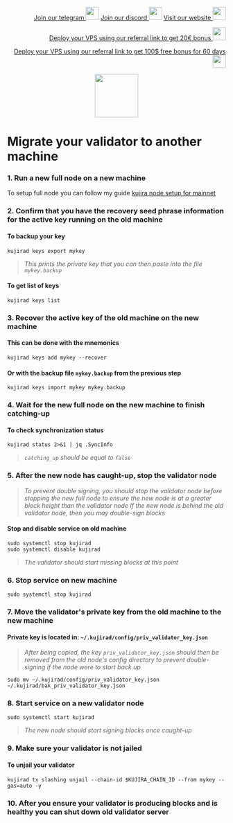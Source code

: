 <p style="font-size:14px" align="right">
<a href="https://t.me/kjnotes" target="_blank">Join our telegram <img src="https://user-images.githubusercontent.com/50621007/183283867-56b4d69f-bc6e-4939-b00a-72aa019d1aea.png" width="30"/></a>
<a href="https://discord.gg/fRVzvPBh" target="_blank">Join our discord <img src="https://user-images.githubusercontent.com/50621007/176236430-53b0f4de-41ff-41f7-92a1-4233890a90c8.png" width="30"/></a>
<a href="https://kjnodes.com/" target="_blank">Visit our website <img src="https://user-images.githubusercontent.com/50621007/168689709-7e537ca6-b6b8-4adc-9bd0-186ea4ea4aed.png" width="30"/></a>
</p>

<p style="font-size:14px" align="right">
<a href="https://hetzner.cloud/?ref=y8pQKS2nNy7i" target="_blank">Deploy your VPS using our referral link to get 20€ bonus <img src="https://user-images.githubusercontent.com/50621007/174612278-11716b2a-d662-487e-8085-3686278dd869.png" width="30"/></a>
</p>
<p style="font-size:14px" align="right">
<a href="https://m.do.co/c/17b61545ca3a" target="_blank">Deploy your VPS using our referral link to get 100$ free bonus for 60 days <img src="https://user-images.githubusercontent.com/50621007/183284313-adf81164-6db4-4284-9ea0-bcb841936350.png" width="30"/></a>
</p>

<p align="center">
  <img height="100" height="auto" src="https://user-images.githubusercontent.com/50621007/172356220-b8326ceb-9950-4226-b66e-da69099aaf6e.png">
</p>

# Migrate your validator to another machine

### 1. Run a new full node on a new machine
To setup full node you can follow my guide [kujira node setup for mainnet](https://github.com/kj89/testnet_manuals/blob/main/kujira/README.md)

### 2. Confirm that you have the recovery seed phrase information for the active key running on the old machine

#### To backup your key
```
kujirad keys export mykey
```
> _This prints the private key that you can then paste into the file `mykey.backup`_

#### To get list of keys
```
kujirad keys list
```

### 3. Recover the active key of the old machine on the new machine

#### This can be done with the mnemonics
```
kujirad keys add mykey --recover
```

#### Or with the backup file `mykey.backup` from the previous step
```
kujirad keys import mykey mykey.backup
```

### 4. Wait for the new full node on the new machine to finish catching-up

#### To check synchronization status
```
kujirad status 2>&1 | jq .SyncInfo
```
> _`catching_up` should be equal to `false`_

### 5. After the new node has caught-up, stop the validator node

> _To prevent double signing, you should stop the validator node before stopping the new full node to ensure the new node is at a greater block height than the validator node_
> _If the new node is behind the old validator node, then you may double-sign blocks_

#### Stop and disable service on old machine
```
sudo systemctl stop kujirad
sudo systemctl disable kujirad
```
> _The validator should start missing blocks at this point_

### 6. Stop service on new machine
```
sudo systemctl stop kujirad
```

### 7. Move the validator's private key from the old machine to the new machine
#### Private key is located in: `~/.kujirad/config/priv_validator_key.json`

> _After being copied, the key `priv_validator_key.json` should then be removed from the old node's config directory to prevent double-signing if the node were to start back up_
```
sudo mv ~/.kujirad/config/priv_validator_key.json ~/.kujirad/bak_priv_validator_key.json
```

### 8. Start service on a new validator node
```
sudo systemctl start kujirad
```
> _The new node should start signing blocks once caught-up_

### 9. Make sure your validator is not jailed
#### To unjail your validator
```
kujirad tx slashing unjail --chain-id $KUJIRA_CHAIN_ID --from mykey --gas=auto -y
```

### 10. After you ensure your validator is producing blocks and is healthy you can shut down old validator server
